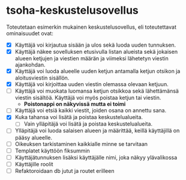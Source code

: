 # tsoha-keskustelusovellus

Toteutetaan esimerkin mukainen keskustelusovellus, eli toteutettavat ominaisuudet ovat:
 - [X] Käyttäjä voi kirjautua sisään ja ulos sekä luoda uuden tunnuksen.
 - [X] Käyttäjä näkee sovelluksen etusivulla listan alueista sekä jokaisen alueen ketjujen ja viestien määrän ja viimeksi lähetetyn viestin ajankohdan.
 - [X] Käyttäjä voi luoda alueelle uuden ketjun antamalla ketjun otsikon ja aloitusviestin sisällön.
 - [X] Käyttäjä voi kirjoittaa uuden viestin olemassa olevaan ketjuun.
 - [ ] Käyttäjä voi muokata luomansa ketjun otsikkoa sekä lähettämänsä viestin sisältöä. Käyttäjä voi myös poistaa ketjun tai viestin.
    - **Poistonappi on näkyvissä mutta ei toimi**
 - [ ] Käyttäjä voi etsiä kaikki viestit, joiden osana on annettu sana.
 - [X] Kuka tahansa voi lisätä ja poistaa keskustelualueita.
    - [ ] Vain ylläpitäjä voi lisätä ja poistaa keskustelualueita.
 - [ ] Ylläpitäjä voi luoda salaisen alueen ja määrittää, keillä käyttäjillä on pääsy alueelle.
 - [ ] Oikeuksen tarkistaminen kaikkialle minne se tarvitaan
 - [ ] Templatet käyttöön fiksummin
 - [ ] Käyttäjätunnuksen lisäksi käyttäjälle nimi, joka näkyy ylävalikossa
 - [ ] Käyttäjille roolit
 - [ ] Refaktoroidaan db jutut ja routet erilleen
